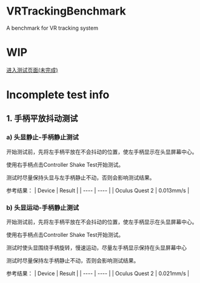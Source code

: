 # VRTrackingBenchmark
A benchmark for VR tracking system

# WIP

[进入测试页面(未完成)](test.html)

# Incomplete test info

## 1. 手柄平放抖动测试
### a) 头显静止-手柄静止测试
开始测试前，先将左手柄平放在不会抖动的位置，使左手柄显示在头显屏幕中心。

使用右手柄点击Controller Shake Test开始测试。

测试时尽量保持头显与左手柄静止不动，否则会影响测试结果。

参考结果：
| Device | Result |
| ---- | ---- |
| Oculus Quest 2 | 0.013mm/s |

### b) 头显运动-手柄静止测试
开始测试前，先将左手柄平放在不会抖动的位置，使左手柄显示在头显屏幕中心。

使用右手柄点击Controller Shake Test开始测试。

测试时使头显围绕手柄旋转，慢速运动，尽量左手柄显示保持在头显屏幕中心

测试时尽量保持左手柄静止不动，否则会影响测试结果。

参考结果：
| Device | Result |
| ---- | ---- |
| Oculus Quest 2 | 0.021mm/s |
